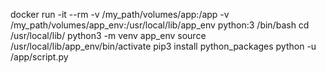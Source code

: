 docker run -it --rm -v /my_path/volumes/app:/app -v /my_path/volumes/app_env:/usr/local/lib/app_env python:3 /bin/bash
cd /usr/local/lib/
python3 -m venv app_env
source /usr/local/lib/app_env/bin/activate
pip3 install python_packages
python -u /app/script.py
